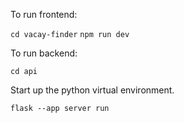 To run frontend:

`cd vacay-finder`
`npm run dev`

To run backend:

`cd api`

Start up the python virtual environment.

`flask --app server run`
